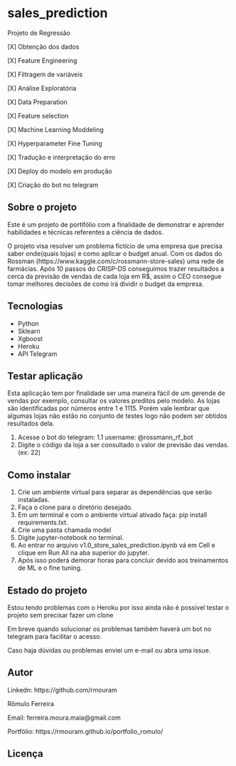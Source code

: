 # sales_prediction

Projeto de Regressão

<p> [X] Obtenção dos dados </p>
<p> [X] Feature Engineering </p>
<p> [X] Filtragem de variáveis </p>
<p> [X] Análise Exploratória </p>
<p> [X] Data Preparation </p>
<p> [X] Feature selection </p>
<p> [X] Machine Learning Moddeling </p>
<p> [X] Hyperparameter Fine Tuning </p>
<p> [X] Tradução e interpretação do erro </p>
<p> [X] Deploy do modelo em produção </p>
<p> [X] Criação do bot no telegram </p>

## Sobre o projeto
  <p> Este é um projeto de portifólio com a finalidade de demonstrar e aprender habilidades e técnicas referentes a ciência de dados. </p>
  <p> O projeto visa resolver um problema fictício de uma empresa que precisa saber onde(quais lojas) e como  aplicar o budget anual.
  Com os dados do Rossman (https://www.kaggle.com/c/rossmann-store-sales) uma rede de farmácias. Após 10 passos do CRISP-DS conseguimos trazer resultados a cerca da previsão de vendas de cada loja em R$, assim o CEO consegue tomar melhores decisões de como irá dividir o budget da empresa.</p>

## Tecnologias
 - Python
 - Sklearn
 - Xgboost
 - Heroku
 - API Telegram
 
## Testar aplicação
 Esta aplicação tem por finalidade ser uma maneira fácil de um gerende de vendas por exemplo, consultar os valores preditos pelo modelo. As lojas são identificadas por números entre 1 e 1115. Porém vale lembrar que  algumas lojas não estão no conjunto de testes logo não podem ser obtidos resultados dela.
 1. Acesse o bot do telegram:
 1.1 username: @rossmann_rf_bot
 2. Digite o código da loja a ser consultado o valor de previsão das vendas.(ex: 22)

## Como instalar
 1. Crie um ambiente virtual para separar as dependências que serão instaladas.
 2. Faça o clone para o diretório desejado.
 3. Em um terminal e com o ambiente virtual ativado faça: pip install requirements.txt.
 4. Crie uma pasta chamada model
 5. Digite jupyter-notebook no terminal.
 6. Ao entrar no arquivo v1.0_store_sales_prediction.ipynb vá em Cell e clique em Run All na aba superior do jupyter.
 7. Após isso poderá demorar horas para concluir devido aos treinamentos de ML e o fine tuning.



## Estado do projeto
<p> Estou tendo problemas com o Heroku por isso ainda não é possível testar o projeto sem precisar fazer um clone</p>
<p> Em breve quando solucionar os problemas também haverá um bot no telegram para facilitar o acesso.</p>
<p> Caso haja dúvidas ou problemas enviei um e-mail ou abra uma issue.</p>

## Autor
<p>Linkedn: https://github.com/rmouram</p>
<p>Rômulo Ferreira</p>
<p>Email: ferreira.moura.maia@gmail.com</p>
<p>Portfólio: https://rmouram.github.io/portfolio_romulo/</p>

## Licença



